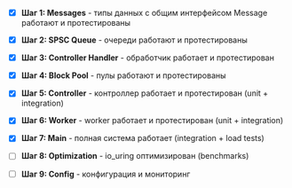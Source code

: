 - [x] **Шаг 1: Messages** - типы данных c общим интерфейсом Message работают и протестированы
- [x] **Шаг 2: SPSC Queue** - очереди работают и протестированы
- [x] **Шаг 3: Controller Handler** - обработчик работает и протестирован
- [x] **Шаг 4: Block Pool** - пулы работают и протестированы
- [x] **Шаг 5: Controller** - контроллер работает и протестирован (unit + integration)
- [x] **Шаг 6: Worker** - worker работает и протестирован (unit + integration)
- [x] **Шаг 7: Main** - полная система работает (integration + load tests)
- [ ] **Шаг 8: Optimization** - io_uring оптимизирован (benchmarks)
- [ ] **Шаг 9: Config** - конфигурация и мониторинг




